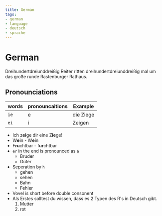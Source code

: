 ```yaml
---
title: German
tags:
- german
- language
- deutsch
- sprache
---
```


# German

<TagLinks />

Dreihundertdreiunddreißig Reiter ritten dreihundertdreiunddreißig mal um das große runde Rastenburger Rathaus.

## Pronounciations

words | pronouncaitions | Example
------|-----------------|--------
`ie`    | e     | die Ziege
`ei`    | i     | Zeigen

* Ich z**ei**ge dir eine Z**ie**ge!
* W**ei**n - W**ei**n
* F**ru**chtbar - f**ur**chtbar
* `er` in the end is pronounced as `a`
  * Bruder
  * Güter
* Seperation by `h`
  * gehen
  * sehen
  * Bahn
  * Fehler
* Vovel is short before double consonent
* Als Erstes solltest du wissen, dass es 2 Typen des R's in Deutsch gibt.
  1. Mutter
  2. rot


<Footer />
